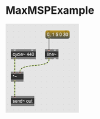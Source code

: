 # MaxMSPExample

![エビフライトライアングル](https://github.com/hiwasawa0715/MaxMSPExample/blob/master/img/pict1.png "サンプル")
